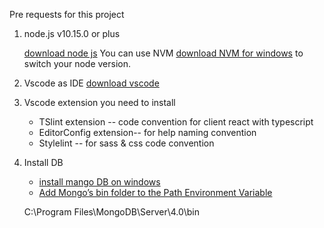 Pre requests for this project

1. node.js v10.15.0 or plus

    [download node js](https://nodejs.org/en/)
    You can use NVM [download NVM for windows](https://github.com/coreybutler/nvm-windows/releases) to switch your node version.

2. Vscode as IDE
   [download vscode](https://code.visualstudio.com/)

3. Vscode extension you need to install
   - TSlint extension -- code convention for client react with typescript
   - EditorConfig extension-- for help naming convention
   - Stylelint -- for sass & css code convention

4. Install DB
    -  [install mango DB on windows](https://docs.mongodb.com/manual/tutorial/install-mongodb-on-windows/#run-mdb-edition-as-a-windows-service)
    -  [Add Mongo’s bin folder to the Path Environment Variable](https://dangphongvanthanh.wordpress.com/2017/06/12/add-mongos-bin-folder-to-the-path-environment-variable/)


    C:\Program Files\MongoDB\Server\4.0\bin